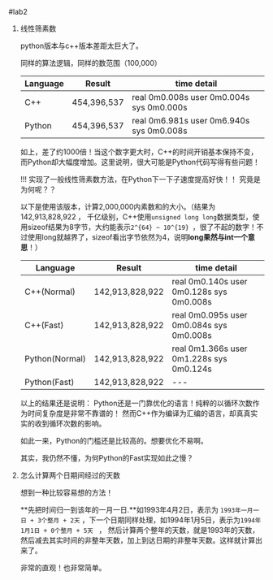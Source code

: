 #lab2

1. 线性筛素数

    python版本与c++版本差距太巨大了。

    同样的算法逻辑，同样的数范围（100,000）

    | Language | Result | time detail |
    |----------|--------|-------------|
    |C++       |454,396,537 | real    0m0.008s user    0m0.004s sys     0m0.000s |
    |Python    |454,396,537 | real    0m6.981s user    0m6.940s sys     0m0.008s |

    如上，差了约1000倍！当这个数字更大时，C++的时间开销基本保持不变，而Python却大幅度增加。这里说明，很大可能是Python代码写得有些问题！
    
    !!! 实现了一般线性筛素数方法，在Python下一下子速度提高好快！！ 究竟是为何呢？？

    以下是使用该版本，计算2,000,000内素数和的大小。（结果为142,913,828,922 ， 千亿级别，C++使用`unsigned long long`数据类型，使用sizeof结果为8字节，大约能表示`2^{64} ~ 10^{19} `，很了不起的数字！不过使用long就越界了，sizeof看出字节依然为4，说明**long果然与int一个意思**！）

    | Language | Result | time detail |
    |----------|--------|-------------|
    |C++(Normal)       |142,913,828,922| real    0m0.140s user    0m0.128s sys     0m0.008s |
    |C++(Fast)         |142,913,828,922| real    0m0.095s user    0m0.084s sys     0m0.008s |
    |Python(Normal)    |142,913,828,922| real    0m1.366s user    0m1.228s sys     0m0.124s |
    |Python(Fast)      |142,913,828,922|---|

    以上的结果还是说明： Python还是一门靠优化的语言！纯粹的以循环次数作为时间复杂度是非常不靠谱的！ 然而C++作为编译为汇编的语言，却真真实实的收到循环次数的影响。

    如此一来，Python的门槛还是比较高的。想要优化不易啊。

    其实，我仍然不懂，为何Python的Fast实现如此之慢？


2. 怎么计算两个日期间经过的天数

    想到一种比较容易想的方法！

    **先把时间归一到该年的一月一日.**如1993年4月2日，表示为 `1993年一月一日 + 3个整月 + 2天` ，下一个日期同样处理，如1994年1月5日，表示为`1994年1月1日 + 0个整月 + 5天 ` ， 然后计算两个整年的天数，就是1993年的天数，然后减去其实时间的非整年天数，加上到达日期的非整年天数。这样就计算出来了。

    非常的直观！也非常简单。

    
